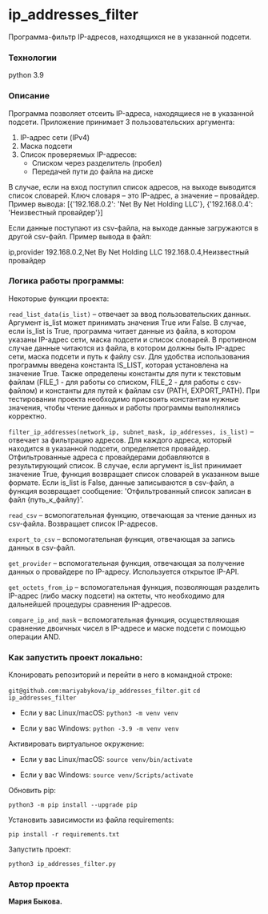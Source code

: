 # ip_addresses_filter

Программа-фильтр IP-адресов, находящихся не в указанной подсети.

### Технологии
python 3.9

### Описание
Программа позволяет отсеить IP-адреса, находящиеся не в указанной подсети. Приложение принимает 3 пользовательских аргумента:
1. IP-адрес сети (IPv4)
2. Маска подсети
3. Список проверяемых IP-адресов:
    * Списком через разделитель (пробел)
    * Передачей пути до файла на диске

В случае, если на вход поступил список адресов, на выходе выводится список словарей. Ключ словаря – это IP-адрес, а значение – провайдер. Пример вывода: [{'192.168.0.2': 'Net By Net Holding LLC'}, {'192.168.0.4': 'Неизвестный провайдер'}]

Если данные поступают из csv-файла, на выходе данные загружаются в другой csv-файл. Пример вывода в файл:

ip,provider
192.168.0.2,Net By Net Holding LLC
192.168.0.4,Неизвестный провайдер

### Логика работы программы:

Некоторые функции проекта:

``` read_list_data(is_list) ``` – отвечает за ввод пользовательских данных. Аргумент is_list может принимать значения True или False. В случае, если is_list is True, программа читает данные из файла, в котором указаны IP-адрес сети, маска подсети и список словарей. В противном случае данные читаются из файла, в котором должны быть IP-адрес сети, маска подсети и путь к файлу csv. Для удобства использования программы введена константа IS_LIST, которая установлена на значение True. Также определены константы для пути к текстовым файлам (FILE_1 - для работы со списком, FILE_2 - для работы с csv-файлом) и константы для путей к файлам csv (PATH, EXPORT_PATH). При тестировании проекта необходимо присвоить константам нужные значения, чтобы чтение данных и работы программы выполнялись корректно.

``` filter_ip_addresses(network_ip, subnet_mask, ip_addresses, is_list) ``` – отвечает за фильтрацию адресов. Для каждого адреса, который находится в указанной подсети, определяется провайдер. Отфильтрованные адреса с провайдерами добавляются в результирующий список. В случае, если аргумент is_list принимает значение True, функция возвращает список словарей в указанном выше формате. Если is_list is False, данные записываются в csv-файл, а функция возвращает сообщение: 'Отфильтрованный список записан в файл {путь_к_файлу}'.

``` read_csv ``` – всмопогательная функцию, отвечающая за чтение данных из csv-файла. Возвращает список IP-адресов.

``` export_to_csv ``` – вспомогательная функция, отвечающая за запись данных в csv-файл.

``` get_provider ``` – вспомогательная функция, отвечающая за получение данных о провайдере по IP-адресу. Используется открытое IP-API.

``` get_octets_from_ip ``` – вспомогательная функция, позволяющая разделить IP-адрес (либо маску подсети) на октеты, что необходимо для дальнейшей процедуры сравнения IP-адресов.

``` compare_ip_and_mask ``` – вспомогательная функция, осуществляющая сравнение двоичных чисел в IP-адресе и маске подсети с помощью операции AND.

### Как запустить проект локально:

Клонировать репозиторий и перейти в него в командной строке:

``` git@github.com:mariyabykova/ip_addresses_filter.git ``` 
``` cd  ip_addresses_filter ```

* Если у вас Linux/macOS:
    ``` python3 -m venv venv ``` 

* Если у вас Windows:
    ``` python -3.9 -m venv venv ```

Активировать виртуальное окружение:

* Если у вас Linux/macOS:
    ``` source venv/bin/activate ``` 

* Если у вас Windows:
    ``` source venv/Scripts/activate ```

Обновить pip:

``` python3 -m pip install --upgrade pip ``` 

Установить зависимости из файла requirements:

``` pip install -r requirements.txt ``` 

Запустить проект:

``` python3 ip_addresses_filter.py ``` 


### Автор проекта

**Мария Быкова.** 

